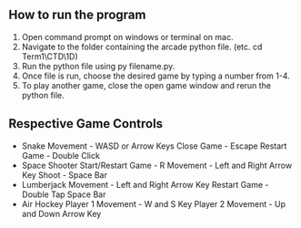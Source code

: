 ## How to run the program

1. Open command prompt on windows or terminal on mac.
2. Navigate to the folder containing the arcade python file. (etc. cd Term1\CTD\1D)
3. Run the python file using py filename.py.
4. Once file is run, choose the desired game by typing a number from 1-4.
5. To play another game, close the open game window and rerun the python file.

## Respective Game Controls

- Snake Movement - WASD or Arrow Keys Close Game - Escape Restart Game - Double Click
- Space Shooter Start/Restart Game - R Movement - Left and Right Arrow Key Shoot - Space Bar
- Lumberjack Movement - Left and Right Arrow Key Restart Game - Double Tap Space Bar
- Air Hockey Player 1 Movement - W and S Key Player 2 Movement - Up and Down Arrow Key
